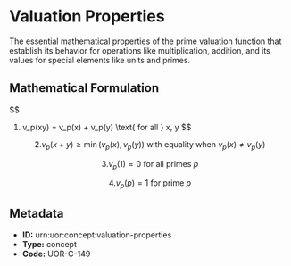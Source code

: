 # Valuation Properties

The essential mathematical properties of the prime valuation function that establish its behavior for operations like multiplication, addition, and its values for special elements like units and primes.

## Mathematical Formulation

$$
1. v_p(xy) = v_p(x) + v_p(y) \text{ for all } x, y
$$

$$
2. v_p(x+y) \geq \min(v_p(x), v_p(y)) \text{ with equality when } v_p(x) \neq v_p(y)
$$

$$
3. v_p(1) = 0 \text{ for all primes } p
$$

$$
4. v_p(p) = 1 \text{ for prime } p
$$

## Metadata

- **ID:** urn:uor:concept:valuation-properties
- **Type:** concept
- **Code:** UOR-C-149
